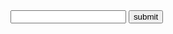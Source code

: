 <html>
<head>
    <link href="johnny.css" type="style/css" rel="stylesheet"/>      
</head>
<body>
<input id ="know">
<button onclick="bando()"placeholder="hello">submit</button>
<script>
function bando(){
let somevar = document.getElementById("know")
let realvar = somevar.value
document.write(realvar)





}
    
</script>
</body>
</html>

